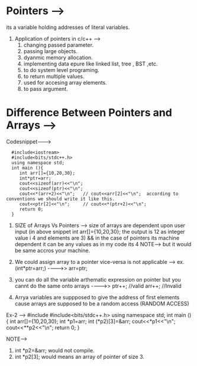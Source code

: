 # Pointers -->
its a variable holding addresses of literal variables.
 1. Application of pointers in c/c++ -->
    1. changing passed parameter.
    2. passing large objects.
    3. dyanmic memory allocation.
    4. implementing data epure like linked list, tree , BST ,etc.
    5. to do system level programing.
    6. to return multiple  values.
    7. used for accesing array elements.
    8. to pass argument.

# Difference Between Pointers and Arrays -->
Codesnippet--->

      #include<iostream>
      #include<bits/stdc++.h>
      using namespace std;
      int main (){
         int arr[]={10,20,30};
         int*ptr=arr;
         cout<<sizeof(arr)<<"\n";
         cout<<sizeof(ptr)<<"\n";
         cout<<*(arr+2)<<"\n";   // cout<<arr[2]<<"\n";  according to conventions we should write it like this.
         cout<<ptr[2]<<"\n";     // cout<<*(ptr+2)<<"\n";
         return 0;
      }

1. SIZE of Arrays Vs Pointers --> size of arrays are dependent upon user input (in above snippet int arr[]={10,20,30}; the output is 12 as integer value i 4 and elements are 3) && in the case of pointers its machine dependent it can be any values as in my code its 4 NOTE--> but it would be same accros your machine.

2. We could assign array to a pointer vice-versa is not applicable -->
ex. (int*ptr=arr;) ---->> arr=ptr;

3. you can do all the variable arthematic expression on pointer but you cannt do the same onto arrays ---->>
 ptr++; //valid
 arr++; //Invalid

 4. Arrya variables are suppposed to give the address of first elements cause arrays are supposed to be a random access (RANDOM ACCESS)

 Ex-2 -->
   #include<iostream>
   #include<bits/stdc++.h>
   using namespace std;
   int main (){
      int arr[]={10,20,30};
      int *p1=arr;
      int (*p2)[3]=&arr;
       cout<<*p1<<"\n";
       cout<<**p2<<"\n";
       return 0;
   }

NOTE--> 
1. int *p2=&arr;  would not compile.
2. int *p2[3];    would means an array of pointer of size 3.